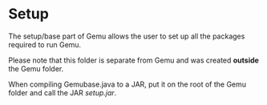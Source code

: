 # Setup
The setup/base part of Gemu allows the user to set up all the packages required to run Gemu.

Please note that this folder is separate from Gemu and was created **outside** the Gemu folder.

When compiling Gemubase.java to a JAR, put it on the root of the Gemu folder and call the JAR *setup.jar*.

